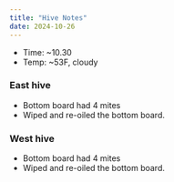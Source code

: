```yaml
---
title: "Hive Notes"
date: 2024-10-26
---
```


- Time: ~10.30
- Temp: ~53F, cloudy

### East hive

- Bottom board had 4 mites
- Wiped and re-oiled the bottom board.

### West hive

- Bottom board had 4 mites
- Wiped and re-oiled the bottom board.


